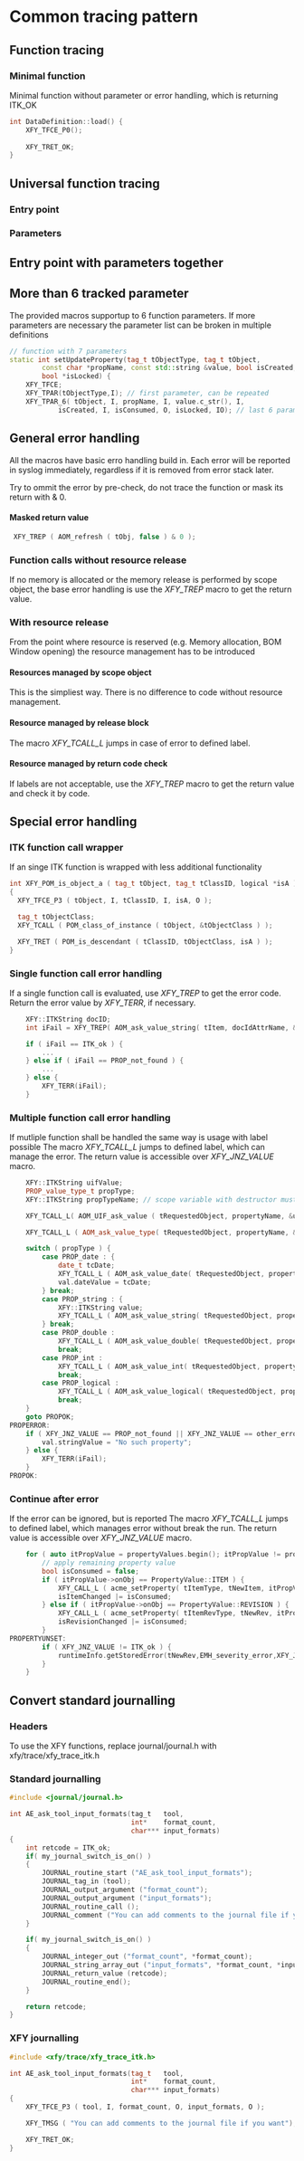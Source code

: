 # Common tracing pattern

## Function tracing

### Minimal function
Minimal function without parameter or error handling, which is returning ITK_OK
```C++
int DataDefinition::load() {
	XFY_TFCE_P0();
	
	XFY_TRET_OK;
}
```

## Universal function tracing
### Entry point
### Parameters

## Entry point with parameters together

## More than 6 tracked parameter
The provided macros supportup to 6 function parameters. If more parameters
are necessary the parameter list can be broken in multiple definitions
```C++
// function with 7 parameters
static int setUpdateProperty(tag_t tObjectType, tag_t tObject,
		const char *propName, const std::string &value, bool isCreated, bool *isConsumed,
		bool *isLocked) {
	XFY_TFCE;
	XFY_TPAR(tObjectType,I); // first parameter, can be repeated
	XFY_TPAR_6( tObject, I, propName, I, value.c_str(), I,
			isCreated, I, isConsumed, O, isLocked, IO); // last 6 parameters
```

## General error handling

All the macros have basic erro handling build in. Each error will be 
reported in syslog immediately, regardless if it is removed from error
stack later.

Try to ommit the error by pre-check, do not trace the function or 
mask its return with & 0.

#### Masked return value
```C++
 XFY_TREP ( AOM_refresh ( tObj, false ) & 0 );
```

### Function calls without resource release
If no memory is allocated or the memory release is performed by scope object,
the base error handling is use the *XFY_TREP* macro to get the return value.

### With resource release
From the point where resource is reserved (e.g. Memory allocation, BOM Window opening)
the resource management has to be introduced

#### Resources managed by scope object
This is the simpliest way. There is no difference to code without resource 
management.

#### Resource managed by release block
The macro *XFY_TCALL_L* jumps in case of error to defined label.

#### Resource managed by return code check
If labels are not acceptable, use the *XFY_TREP* macro to get the return value
and check it by code.


## Special error handling

### ITK function call wrapper
If an singe ITK function is wrapped with less additional functionality
```C++
int XFY_POM_is_object_a ( tag_t tObject, tag_t tClassID, logical *isA )
{
  XFY_TFCE_P3 ( tObject, I, tClassID, I, isA, O );

  tag_t tObjectClass;
  XFY_TCALL ( POM_class_of_instance ( tObject, &tObjectClass ) );

  XFY_TRET ( POM_is_descendant ( tClassID, tObjectClass, isA ) );
}
```

### Single function call error handling

If a single function call is evaluated, use *XFY_TREP* to get the error code.
Return the error value by *XFY_TERR*, if necessary.
```C++
	XFY::ITKString docID;
	int iFail = XFY_TREP( AOM_ask_value_string( tItem, docIdAttrName, &docID ) );

	if ( iFail == ITK_ok ) {
		...
	} else if ( iFail == PROP_not_found ) {
		...
	} else {
		XFY_TERR(iFail);
	}
```


### Multiple function call error handling

If mutliple function shall be handled the same way is usage with label possible
The macro *XFY_TCALL_L* jumps to defined label, which can manage the error.
The return value is accessible over *XFY_JNZ_VALUE* macro.

```C++
	XFY::ITKString uifValue;
	PROP_value_type_t propType;
	XFY::ITKString propTypeName; // scope variable with destructor must be defined before first label use

	XFY_TCALL_L( AOM_UIF_ask_value ( tRequestedObject, propertyName, &uifValue, PROPERROR ) );

	XFY_TCALL_L ( AOM_ask_value_type( tRequestedObject, propertyName, &propType, &propTypeName, PROPERROR ));

	switch ( propType ) {
		case PROP_date : {
			date_t tcDate;
			XFY_TCALL_L ( AOM_ask_value_date( tRequestedObject, propertyName, &tcDate ), PROPERROR );
			val.dateValue = tcDate;
		} break;
		case PROP_string : {
			XFY::ITKString value;
			XFY_TCALL_L ( AOM_ask_value_string( tRequestedObject, propertyName, &value ), PROPERROR );
		} break;
		case PROP_double :
			XFY_TCALL_L ( AOM_ask_value_double( tRequestedObject, propertyName, &val.doubleValue ), PROPERROR );
			break;
		case PROP_int :
			XFY_TCALL_L ( AOM_ask_value_int( tRequestedObject, propertyName, &val.intValue ), PROPERROR );
			break;
		case PROP_logical :
			XFY_TCALL_L ( AOM_ask_value_logical( tRequestedObject, propertyName, &val.boolValue ), PROPERROR );
			break;
	}
	goto PROPOK;
PROPERROR:		
	if ( XFY_JNZ_VALUE == PROP_not_found || XFY_JNZ_VALUE == other_error_code  ) {
		val.stringValue = "No such property";					
	} else {
		XFY_TERR(iFail);
	}
PROPOK:	
```

### Continue after error

If the error can be ignored, but is reported
The macro *XFY_TCALL_L* jumps to defined label, which manages error without break the run.
The return value is accessible over *XFY_JNZ_VALUE* macro.

```C++
	for ( auto itPropValue = propertyValues.begin(); itPropValue != propertyValues.end(); itPropValue++  ) {
		// apply remaining property value
		bool isConsumed = false;
		if ( itPropValue->onObj == PropertyValue::ITEM ) {
			XFY_CALL_L ( acme_setProperty( tItemType, tNewItem, itPropValue->name.c_str(), itPropValue->value, &isItemChanged ), PROPERTYUNSET );
			isItemChanged |= isConsumed;
		} else if ( itPropValue->onObj == PropertyValue::REVISION ) {
			XFY_CALL_L ( acme_setProperty( tItemRevType, tNewRev, itPropValue->name.c_str(), itPropValue->value, &isConsumed ), PROPERTYUNSET );
			isRevisionChanged |= isConsumed;
		}
PROPERTYUNSET:		
		if ( XFY_JNZ_VALUE != ITK_ok ) {
			runtimeInfo.getStoredError(tNewRev,EMH_severity_error,XFY_JNZ_VALUE);
		}
	}
```

## Convert standard journalling

### Headers
To use the XFY functions, replace journal/journal.h with xfy/trace/xfy_trace_itk.h

### Standard journalling
```C
#include <journal/journal.h>

int AE_ask_tool_input_formats(tag_t   tool,
							  int*    format_count,
							  char*** input_formats)
{
	int retcode = ITK_ok;
	if( my_journal_switch_is_on() )
	{
		JOURNAL_routine_start ("AE_ask_tool_input_formats");
		JOURNAL_tag_in (tool);
		JOURNAL_output_argument ("format_count");
		JOURNAL_output_argument ("input_formats");
		JOURNAL_routine_call ();
		JOURNAL_comment ("You can add comments to the journal file if you want");
	}

	if( my_journal_switch_is_on() )
	{
		JOURNAL_integer_out ("format_count", *format_count);
		JOURNAL_string_array_out ("input_formats", *format_count, *input_formats);
		JOURNAL_return_value (retcode);
		JOURNAL_routine_end();
	}

	return retcode;
}
```

### XFY journalling

```C++
#include <xfy/trace/xfy_trace_itk.h>

int AE_ask_tool_input_formats(tag_t   tool,
							  int*    format_count,
							  char*** input_formats)
{
	XFY_TFCE_P3 ( tool, I, format_count, O, input_formats, O );

	XFY_TMSG ( "You can add comments to the journal file if you want");

	XFY_TRET_OK;
}
```


